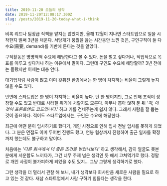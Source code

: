 ```yaml
---
title: 2019-11-20 오늘의 생각
date: 2019-11-20T12:08:17.300Z
slug: /posts/2019-11-20-today-what-i-think
---
```


비록 리드나 팀장급 직책을 맡지는 않았지만, 올해 12월이 지나면 스타트업으로 일을 시작한지 벌써 3년을 채운다.
서당개가 풍월을 읊는 시간동안 느낀 것은, 구인구직이 둘 다 수요(需要, demand)를 기반에 둔다는 것을 알았다.

구직활동은 명명백백 수요에 해당한다고 볼 수 있다. 돈을 벌고 싶다거나, 직업적으로 목표를 이루고 싶다거나 하는 이유에서 말이다.
그런데 구인도 수요에 해당할까? 3년 전에는 몰랐지만 이제는 대충 안다.

대기업처럼 사람이 많고 이미 갖춰진 환경에서는 한 명이 차지하는 비율이 그렇게 높지 않을 수도 있다.

반면에 스타트업은 한 명이 차지하는 비율이 높다. 단 한 명이지만, 그로 인해 조직이 성장할 수도 있고
반대로 사라질 위기에 처할지도 모른다. 아무나 뽑아 앉혀 둔 뒤 _'자, 이것이 프론트엔드 코드입니다.'_ 하고 키를 건네주는게 쉽지 않다.
그래서 사람을 잘 뽑는 것이 중요하다. 적어도 스타트업에서는, 구인은 수요에 해당한다.

최근에 어떤 분이 입사하기로 했다가, 개인 사정으로 인해 입사 전날 입사를 못하게 되었다.
그 분은 면접도 이미 두어번 진행도 했고, 연봉 협상까지 진행하여 출근 일자를 확정까지 했는데도 불구하고 말이다.

처음에는 _'다른 회사에서 더 좋은 조건을 받았나보다'_ 하고 생각해서, 감히 얼굴도 못본 분에게 서운함도 느끼다가,
그건 너무 주제 넘은 생각인 듯 해서 고쳐먹기로 했다. 정말로 개인 사정이 불가피하게 되었을 수도 있지...
그냥 그렇게 생각하기로 했다.

그런 생각을 더 멀리서 관찰 해 보니, 내가 생각보다 회사만큼 새로운 사람을 필요로 하고 있는 것 같다.
새삼 스타트업에서 사람 구하기 힘들다는 생각을 한다.
